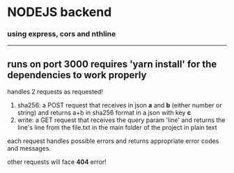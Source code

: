 # NODEJS backend
### using express, cors and nthline
-----
runs on port **3000**
requires 'yarn install' for the dependencies to work properly
-----
handles 2 requests as requested!
1) sha256: a POST request that receives in json **a** and **b** (either number or string) and returns a+b in sha256 format in a json with key **c**
2) write: a GET request that receives the query param 'line' and returns the line's line from the file.txt in the main folder of the project in plain text

each request handles possible errors and returns appropriate error codes and messages.

other requests will face **404** error!
